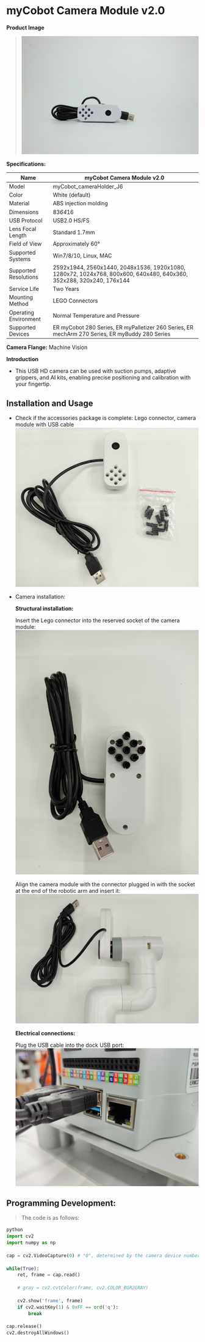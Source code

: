 # myCobot Camera Module v2.0

**Product Image**

> ![pi](../resources/2-ProductFeature/2.4/2.4.4-1.png)

**Specifications:**

| Name | myCobot Camera Module v2.0 |
| ---------------- | ------------------------------------------------------------------------------------------ |
| Model | myCobot_cameraHolder_J6 |
| Color | White (default) |
| Material | ABS injection molding |
| Dimensions | 83*64*16 |
| USB Protocol | USB2.0 HS/FS |
| Lens Focal Length | Standard 1.7mm |
| Field of View | Approximately 60° |
| Supported Systems | Win7/8/10, Linux, MAC |
| Supported Resolutions | 2592x1944, 2560x1440, 2048x1536, 1920x1080, 1280x72, 1024x768, 800x600, 640x480, 640x360, 352x288, 320x240, 176x144 |
| Service Life | Two Years |
| Mounting Method | LEGO Connectors |
| Operating Environment | Normal Temperature and Pressure |
| Supported Devices | ER myCobot 280 Series, ER myPalletizer 260 Series, ER mechArm 270 Series, ER myBuddy 280 Series |

**Camera Flange:** Machine Vision

**Introduction**

- This USB HD camera can be used with suction pumps, adaptive grippers, and AI kits, enabling precise positioning and calibration with your fingertip.

## Installation and Usage

- Check if the accessories package is complete: Lego connector, camera module with USB cable
  ![alt text](../resources/2-ProductFeature/2.4/2.4.4-2.png)

- Camera installation:

  **Structural installation:**

  Insert the Lego connector into the reserved socket of the camera module:
  ![](../resources/2-ProductFeature/2.4/2.4.4-3.png)

  Align the camera module with the connector plugged in with the socket at the end of the robotic arm and insert it:
  ![](../resources/2-ProductFeature/2.4/2.4.4-4.png)

  **Electrical connections:**

  Plug the USB cable into the dock USB port:
  ![](../resources/2-ProductFeature/2.4/2.4.4-5.png)
  
## Programming Development:

> The code is as follows:

```python
python
import cv2
import numpy as np

cap = cv2.VideoCapture(0) # "0", determined by the camera device number found

while(True):
    ret, frame = cap.read()

    # gray = cv2.cvtColor(frame, cv2.COLOR_BGR2GRAY)

    cv2.show('frame', frame)
    if cv2.waitKey(1) & 0xFF == ord('q'):
        break

cap.release()
cv2.destroyAllWindows()

```